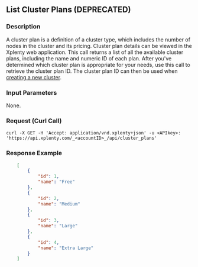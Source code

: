 ## List Cluster Plans (DEPRECATED)

### Description



A cluster plan is a definition of a cluster type, which includes the number of nodes in the cluster and its pricing. Cluster plan details can be viewed in the Xplenty web application.
This call returns a list of all the available cluster plans, including the name and numeric ID of each plan. After you've determined which cluster plan is appropriate for your needs, use this call to retrieve the cluster plan ID. The cluster plan ID can then be used when [creating a new cluster](https://github.com/xplenty/xplenty-api-doc/blob/master/sections/create-cluster.md).

### Input Parameters
None.

### Request (Curl Call)
```shell
curl -X GET -H 'Accept: application/vnd.xplenty+json' -u <APIkey>: 'https://api.xplenty.com/_<accountID>_/api/cluster_plans'
```
### Response Example
```json
    [
        {
            "id": 1,
            "name": "Free"
        },
        {
            "id": 2,
            "name": "Medium"
        },
        {
            "id": 3,
            "name": "Large"
        },
        {
            "id": 4,
            "name": "Extra Large"
        }
    ]
```
